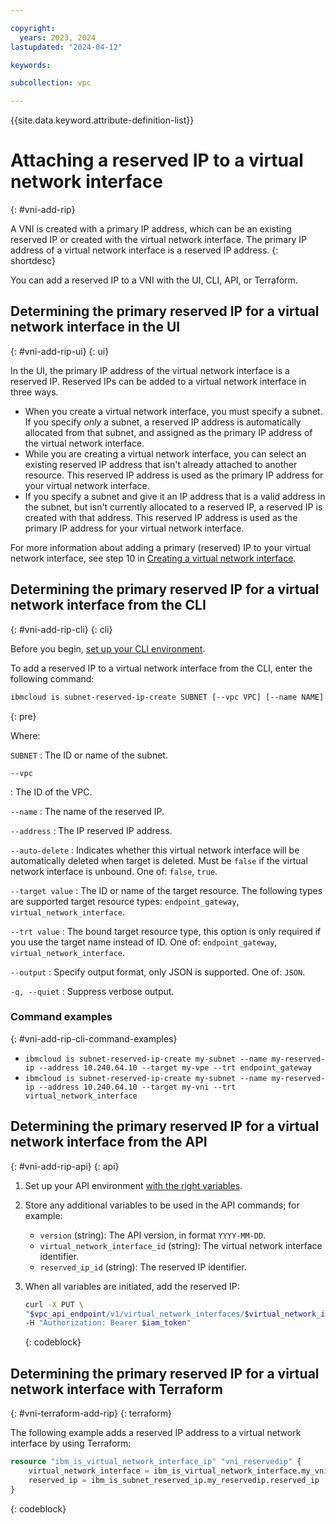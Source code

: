 ```yaml
---

copyright:
  years: 2023, 2024
lastupdated: "2024-04-12"

keywords:

subcollection: vpc

---
```


{{site.data.keyword.attribute-definition-list}}

# Attaching a reserved IP to a virtual network interface
{: #vni-add-rip}

A VNI is created with a primary IP address, which can be an existing reserved IP or created with the virtual network interface. The primary IP address of a virtual network interface is a reserved IP address.
{: shortdesc}

You can add a reserved IP to a VNI with the UI, CLI, API, or Terraform.


## Determining the primary reserved IP for a virtual network interface in the UI
{: #vni-add-rip-ui}
{: ui}

In the UI, the primary IP address of the virtual network interface is a reserved IP. Reserved IPs can be added to a virtual network interface in three ways.

* When you create a virtual network interface, you must specify a subnet. If you specify _only_ a subnet, a reserved IP address is automatically allocated from that subnet, and assigned as the primary IP address of the virtual network interface.
* While you are creating a virtual network interface, you can select an existing reserved IP address that isn't already attached to another resource. This reserved IP address is used as the primary IP address for your virtual network interface.
* If you specify a subnet and give it an IP address that is a valid address in the subnet, but isn't currently allocated to a reserved IP, a reserved IP is created with that address. This reserved IP address is used as the primary IP address for your virtual network interface.

For more information about adding a primary (reserved) IP to your virtual network interface, see step 10 in [Creating a virtual network interface](/docs/vpc?topic=vpc-vni-create&interface=ui).

## Determining the primary reserved IP for a virtual network interface from the CLI
{: #vni-add-rip-cli}
{: cli}

Before you begin, [set up your CLI environment](/docs/vpc?topic=vpc-set-up-environment&interface=cli).

To add a reserved IP to a virtual network interface from the CLI, enter the following command:

```sh
ibmcloud is subnet-reserved-ip-create SUBNET [--vpc VPC] [--name NAME] [--address ADDRESS] [--auto-delete true | false] [--target TARGET] [--trt endpoint_gateway | virtual_network_interface] [--output JSON] [-q, --quiet]
```
{: pre}

Where:

`SUBNET`
:   The ID or name of the subnet.

`--vpc`

:   The ID of the VPC.

`--name`
:  The name of the reserved IP.

`--address`
:   The IP reserved IP address.

`--auto-delete`
:   Indicates whether this virtual network interface will be automatically deleted when target is deleted. Must be `false` if the virtual network interface is unbound. One of: `false`, `true`.

`--target value`
:   The ID or name of the target resource. The following types are supported target resource types: `endpoint_gateway`, `virtual_network_interface`.

`--trt value`
:   The bound target resource type, this option is only required if you use the target name instead of ID. One of: `endpoint_gateway`, `virtual_network_interface`.

`--output`
:   Specify output format, only JSON is supported. One of: `JSON`.

`-q, --quiet`
:   Suppress verbose output.

### Command examples
{: #vni-add-rip-cli-command-examples}

* `ibmcloud is subnet-reserved-ip-create my-subnet --name my-reserved-ip --address 10.240.64.10 --target my-vpe --trt endpoint_gateway`
* `ibmcloud is subnet-reserved-ip-create my-subnet --name my-reserved-ip --address 10.240.64.10 --target my-vni --trt virtual_network_interface`

## Determining the primary reserved IP for a virtual network interface from the API
{: #vni-add-rip-api}
{: api}

1. Set up your API environment [with the right variables](/docs/vpc?topic=vpc-set-up-environment#api-prerequisites-setup).
1. Store any additional variables to be used in the API commands; for example:

    * `version` (string): The API version, in format `YYYY-MM-DD`.
    * `virtual_network_interface_id` (string): The virtual network interface identifier.
    * `reserved_ip_id` (string): The reserved IP identifier.

1. When all variables are initiated, add the reserved IP:

    ```sh
    curl -X PUT \
    "$vpc_api_endpoint/v1/virtual_network_interfaces/$virtual_network_interface_id/ips/$reserved_ip_id?version=$version&generation=2" \
    -H "Authorization: Bearer $iam_token"
    ```
    {: codeblock}

## Determining the primary reserved IP for a virtual network interface with Terraform
{: #vni-terraform-add-rip}
{: terraform}

The following example adds a reserved IP address to a virtual network interface by using Terraform:

```terraform
resource "ibm_is_virtual_network_interface_ip" "vni_reservedip" {
	virtual_network_interface = ibm_is_virtual_network_interface.my_vni.id
	reserved_ip = ibm_is_subnet_reserved_ip.my_reservedip.reserved_ip
}
```
{: codeblock}
